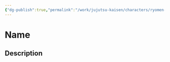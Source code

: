 ```yaml
---
{"dg-publish":true,"permalink":"/work/jujutsu-kaisen/characters/ryomen-sukuna/"}
---
```



# Name




## Description


